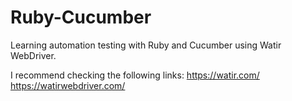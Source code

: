 # Ruby-Cucumber
Learning automation testing with Ruby and Cucumber using Watir WebDriver.

I recommend checking the following links:
https://watir.com/
https://watirwebdriver.com/
